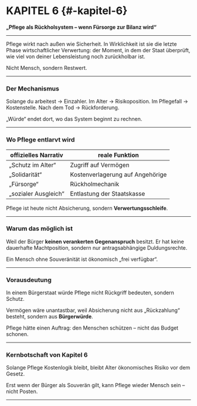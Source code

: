 # KAPITEL 6 {#-kapitel-6}

**„Pflege als Rückholsystem – wenn Fürsorge zur Bilanz wird“**

---

Pflege wirkt nach außen wie Sicherheit.
In Wirklichkeit ist sie die letzte Phase wirtschaftlicher Verwertung:
der Moment, in dem der Staat überprüft,
wie viel von deiner Lebensleistung noch zurückholbar ist.

Nicht Mensch, sondern Restwert.

---

### Der Mechanismus

Solange du arbeitest → Einzahler.
Im Alter → Risikoposition.
Im Pflegefall → Kostenstelle.
Nach dem Tod → Rückforderung.

„Würde“ endet dort,
wo das System beginnt zu rechnen.

---

### Wo Pflege entlarvt wird

| offizielles Narrativ | reale Funktion                   |
| -------------------- | -------------------------------- |
| „Schutz im Alter“    | Zugriff auf Vermögen             |
| „Solidarität“        | Kostenverlagerung auf Angehörige |
| „Fürsorge“           | Rückholmechanik                  |
| „sozialer Ausgleich“ | Entlastung der Staatskasse       |

Pflege ist heute nicht Absicherung,
sondern **Verwertungsschleife**.

---

### Warum das möglich ist

Weil der Bürger **keinen verankerten Gegenanspruch** besitzt.
Er hat keine dauerhafte Machtposition,
sondern nur antragsabhängige Duldungsrechte.

Ein Mensch ohne Souveränität
ist ökonomisch „frei verfügbar“.

---

### Vorausdeutung

In einem Bürgerstaat würde Pflege
nicht Rückgriff bedeuten,
sondern Schutz.

Vermögen wäre unantastbar,
weil Absicherung nicht aus „Rückzahlung“ besteht,
sondern aus **Bürgerwürde**.

Pflege hätte einen Auftrag:
den Menschen schützen –
nicht das Budget schonen.

---

### Kernbotschaft von Kapitel 6

Solange Pflege Kostenlogik bleibt,
bleibt Alter ökonomisches Risiko vor dem Gesetz.

Erst wenn der Bürger als Souverän gilt,
kann Pflege wieder Mensch sein –
nicht Posten.

---
